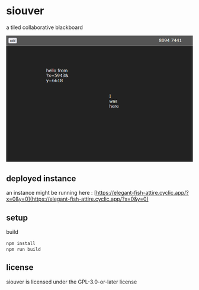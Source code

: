 # siouver

a tiled collaborative blackboard

![a screenshot](/screenshot.png?raw=true "screenshot")

## deployed instance

an instance might be running here : [https://elegant-fish-attire.cyclic.app/?x=0&y=0](https://elegant-fish-attire.cyclic.app/?x=0&y=0)

## setup

build

    npm install
    npm run build

## license

siouver is licensed under the GPL-3.0-or-later license